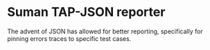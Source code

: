# Suman TAP-JSON reporter

The advent of JSON has allowed for better reporting, specifically for pinning errors traces
to specific test cases.